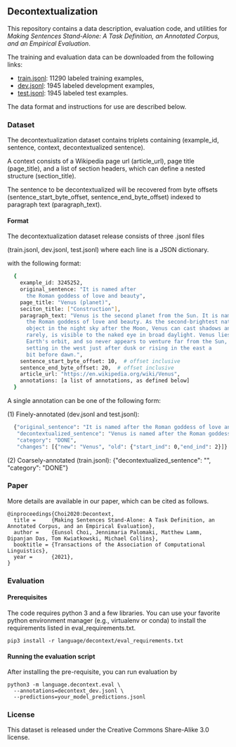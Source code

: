 ## Decontextualization

This repository contains a data description, evaluation code, and utilities for
*Making Sentences Stand-Alone: A Task Definition, an Annotated Corpus,
and an Empirical Evaluation*.

The training and evaluation data can be downloaded from the following links:

* [train.jsonl](https://storage.cloud.google.com/decontext_dataset/decontext_train.jsonl):  11290 labeled training examples,
* [dev.jsonl](https://storage.cloud.google.com/decontext_dataset/decontext_dev.jsonl):  1945 labeled development examples,
* [test.jsonl](https://storage.cloud.google.com/decontext_dataset/decontext_test.jsonl):  1945 labeled test examples.

The data format and instructions for use are described below.


### Dataset

The decontextualization dataset contains triplets containing (example_id,
sentence, context, decontextualized sentence).

A context consists of a Wikipedia page url (article_url), page title
(page_title), and a list of section headers, which can define a nested structure
(section_title).

The sentence to be decontextualized will be recovered from byte offsets
(sentence_start_byte_offset, sentence_end_byte_offset) indexed to paragraph text
(paragraph_text).


#### Format

The decontextualization dataset release consists of three .jsonl files

(train.jsonl, dev.jsonl, test.jsonl) where each line is a JSON dictionary.

with the following format:

```bash
  {
    example_id: 3245252,
    original_sentence: "It is named after
      the Roman goddess of love and beauty",
    page_title: "Venus (planet)",
    seciton_title: ["Construction"],
    paragraph_text: "Venus is the second planet from the Sun. It is named after
      the Roman goddess of love and beauty. As the second-brightest natural
      object in the night sky after the Moon, Venus can cast shadows and,
      rarely, is visible to the naked eye in broad daylight. Venus lies within
      Earth's orbit, and so never appears to venture far from the Sun, either
      setting in the west just after dusk or rising in the east a
      bit before dawn.",
    sentence_start_byte_offset: 10,  # offset inclusive
    sentence_end_byte_offset: 20,  # offset inclusive
    article_url: "https://en.wikipedia.org/wiki/Venus",
    annotations: [a list of annotations, as defined below]
  }
```

  A single annotation can be one of the following form:

  (1) Finely-annotated (dev.jsonl and test.jsonl):

```bash
  {"original_sentence": "It is named after the Roman goddess of love and beauty.",
   "decontextualized_sentence": "Venus is named after the Roman goddess of love and beauty.",
   "category": "DONE",
   "changes": [{"new": "Venus", "old": {"start_ind": 0,"end_ind": 2}]}
```

  (2) Coarsely-annotated (train.jsonl):
  {"decontextualized_sentence": "", "category": "DONE"}


### Paper
More details are available in our paper, which can be cited as follows.

```
@inproceedings{Choi2020:Decontext,
  title =     {Making Sentences Stand-Alone: A Task Definition, an Annotated Corpus, and an Empirical Evaluation},
  author =    {Eunsol Choi, Jennimaria Palomaki, Matthew Lamm, Dipanjan Das, Tom Kwiatkowski, Michael Collins},
  booktitle = {Transactions of the Association of Computational Linguistics},
  year =      {2021},
}
```

### Evaluation

#### Prerequisites
The code requires python 3 and a few libraries.
You can use your favorite python environment manager (e.g., virtualenv or conda)
to install the requirements listed in eval_requirements.txt.

```
pip3 install -r language/decontext/eval_requirements.txt
```

#### Running the evaluation script

After installing the pre-requisite, you can run evaluation by

```
python3 -m language.decontext.eval \
  --annotations=decontext_dev.jsonl \
  --predictions=your_model_predictions.jsonl
```

### License
This dataset is released under the Creative Commons Share-Alike 3.0 license.

